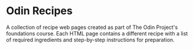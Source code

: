 # Odin Recipes
A collection of recipe web pages created as part of The Odin Project's foundations course. Each HTML page contains a different recipe with a list of required ingredients and step-by-step instructions for preparation.
